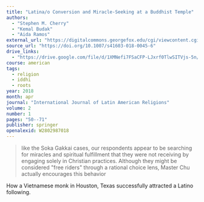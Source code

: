 ```yaml
---
title: "Latina/o Conversion and Miracle-Seeking at a Buddhist Temple"
authors:
  - "Stephen M. Cherry"
  - "Kemal Budak"
  - "Aida Ramos"
external_url: "https://digitalcommons.georgefox.edu/cgi/viewcontent.cgi?article=1049&context=lang_fac"
source_url: "https://doi.org/10.1007/s41603-018-0045-6"
drive_links:
  - "https://drive.google.com/file/d/1XMNefi7FSaCFP-LJxrf0TlwSITVjs-5n/view?usp=drivesdk"
course: american
tags:
  - religion
  - iddhi
  - roots
year: 2018
month: apr
journal: "International Journal of Latin American Religions"
volume: 2
number: 1
pages: "50--71"
publisher: springer
openalexid: W2802987018
---
```


> like the Soka Gakkai cases, our respondents appear to be searching for miracles and spiritual fulfillment that they were not receiving by engaging solely in Christian practices.
Although they might be considered "free riders" through a rational choice lens, Master Chu actually encourages this behavior

How a Vietnamese monk in Houston, Texas successfully attracted a Latino following.
